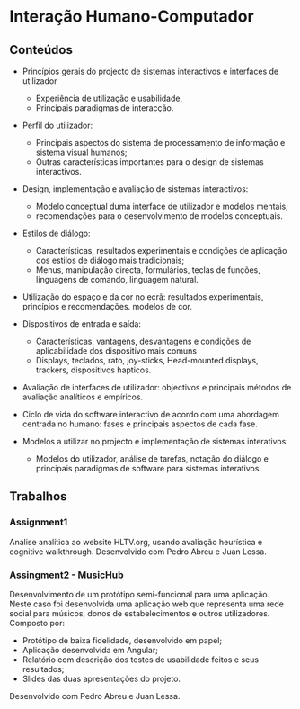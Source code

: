 # Interação Humano-Computador
## Conteúdos
* Princípios gerais do projecto de sistemas interactivos e interfaces de utilizador
  * Experiência de utilização e usabilidade, 
  * Principais paradigmas de interacção.
* Perfil do utilizador: 
  * Principais aspectos do sistema de processamento de informação e sistema visual humanos; 
  * Outras características importantes para o design de sistemas interactivos.

* Design, implementação e avaliação de sistemas interactivos:
  * Modelo conceptual duma interface de utilizador e modelos mentais; 
  * recomendações para o desenvolvimento de modelos conceptuais.

* Estilos de diálogo: 
  * Características, resultados experimentais e condições de aplicação dos estilos de diálogo mais tradicionais;
  * Menus, manipulação directa, formulários, teclas de funções, linguagens de comando, linguagem natural.

* Utilização do espaço e da cor no ecrã: resultados experimentais, princípios e recomendações. modelos de cor.

* Dispositivos de entrada e saída: 
  * Características, vantagens, desvantagens e condições de aplicabilidade dos dispositivo mais comuns
  * Displays, teclados, rato, joy-sticks, Head-mounted displays, trackers, dispositivos hapticos.

* Avaliação de interfaces de utilizador: objectivos e principais métodos de avaliação analíticos e empíricos.

* Ciclo de vida do software interactivo de acordo com uma abordagem centrada no humano: fases e principais aspectos de cada fase.

* Modelos a utilizar no projecto e implementação de sistemas interativos: 
  * Modelos do utilizador, análise de tarefas, notação do diálogo e principais paradigmas de software para sistemas interativos.

## Trabalhos
### Assignment1
Análise analítica ao website HLTV.org, usando avaliação heurística e cognitive walkthrough.
Desenvolvido com Pedro Abreu e Juan Lessa.
### Assingment2 - MusicHub
Desenvolvimento de um protótipo semi-funcional para uma aplicação. Neste caso foi desenvolvida uma aplicação web
que representa uma rede social para músicos, donos de estabelecimentos e outros utilizadores. Composto por:
* Protótipo de baixa fidelidade, desenvolvido em papel;
* Aplicação desenvolvida em Angular;
* Relatório com descrição dos testes de usabilidade feitos e seus resultados;
* Slides das duas apresentações do projeto.

Desenvolvido com Pedro Abreu e Juan Lessa. 
